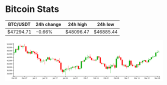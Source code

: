# Bitcoin Stats

BTC/USDT|24h change|24h high|24h low|
|---|---|---|---|
|$47294.71|-0.66%|$48096.47|$46885.44|

<img src="./chart.svg">

